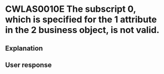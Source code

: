 # CWLAS0010E The subscript 0, which is specified for the 1 attribute in the 2 business object, is not valid.

## Explanation

## User response